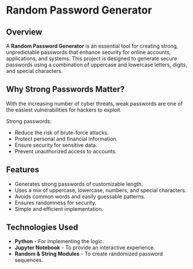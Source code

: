 # Random Password Generator 
      
## Overview 

A **Random Password Generator** is an essential tool for creating strong, unpredictable passwords that enhance security for online accounts, applications, and systems. This project is designed to generate secure passwords using a combination of uppercase and lowercase letters, digits, and special characters. 

## Why Strong Passwords Matter?

With the increasing number of cyber threats, weak passwords are one of the easiest vulnerabilities for hackers to exploit. 

Strong passwords:
- Reduce the risk of brute-force attacks.
- Protect personal and financial information.
- Ensure security for sensitive data.
- Prevent unauthorized access to accounts.

## Features

- Generates strong passwords of customizable length.
- Uses a mix of uppercase, lowercase, numbers, and special characters.
- Avoids common words and easily guessable patterns.
- Ensures randomness for security.
- Simple and efficient implementation.

## Technologies Used

- **Python** - For implementing the logic.
- **Jupyter Notebook** - To provide an interactive experience.
- **Random & String Modules** - To create randomized password sequences.


